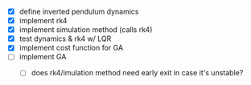 - [x] define inverted pendulum dynamics
- [x] implement rk4
- [x] implement simulation method (calls rk4)
- [x] test dynamics & rk4 w/ LQR
- [x] implement cost function for GA
- [ ] implement GA
    - [ ] does rk4/imulation method need early exit in case it's unstable?

